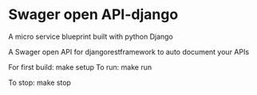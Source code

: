 # Swager open API-django
A micro service blueprint built with python Django

A Swager open API for djangorestframework to auto document your APIs

For first build:
   make setup
To run:
  make run 
  
To stop:
  make stop
